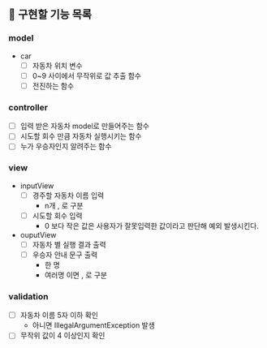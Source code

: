 ## 🚀 구현할 기능 목록
### model
-  car
    - [ ] 자동차 위치 변수
    - [ ] 0~9 사이에서 무작위로 값 추출 함수
    - [ ] 전진하는 함수
### controller
- [ ] 입력 받은 자동차 model로 만들어주는 함수
- [ ] 시도할 회수 만큼 자동차 실행시키는 함수
- [ ] 누가 우승자인지 알려주는 함수
### view
-  inputView
    - [ ] 경주할 자동차 이름 입력
        -  n개 , 로 구분
    - [ ] 시도할 회수 입력
      - 0 보다 작은 값은 사용자가 잘못입력한 값이라고 판단해 예외 발생시킨다.
-  ouputView
    - [ ] 자동차 별 실행 결과 출력
    - [ ] 우승자 안내 문구 출력
        -  한 명
        - 여러명 이면 , 로 구분
### validation
- [ ] 자동차 이름 5자 이하 확인
    - 아니면 IllegalArgumentException 발생
- [ ] 무작위 값이 4 이상인지 확인
